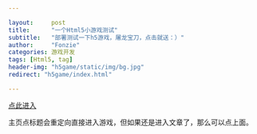 ```yaml
---

layout:     post
title:      "一个Html5小游戏测试"
subtitle:   "部署测试一下h5游戏，屠龙宝刀，点击就送：）"
author:     "Fonzie"
categories: 游戏开发
tags: [Html5, tag]
header-img: "h5game/static/img/bg.jpg"
redirect: "h5game/index.html"

---
```


<a href="{{ site.baseurl }} /h5game/index.html">点此进入</a>
<p>主页点标题会重定向直接进入游戏，但如果还是进入文章了，那么可以点上面。</p>
